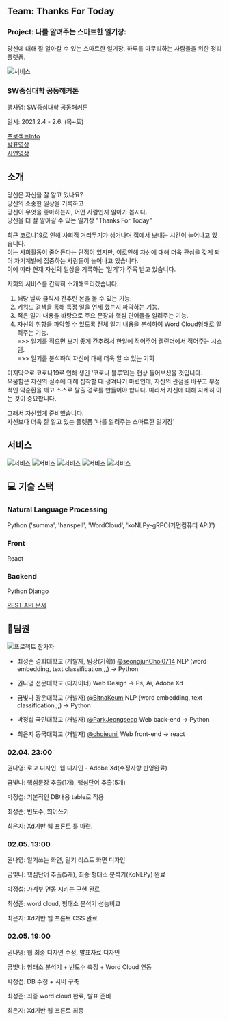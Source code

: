 ## Team: Thanks For Today
### Project: 나를 알려주는 스마트한 일기장:    
당신에 대해 잘 알아갈 수 있는 스마트한 일기장, 하루를 마무리하는 사람들을 위한 정리 플렛폼.


![서비스](./Docs/img/Thanks%20for%20Today%20마무리_최종-01.jpg)

### SW중심대학 공동해커톤

행사명: SW중심대학 공동해커톤

일시: 2021.2.4 - 2.6. (목~토)

[프로젝트Info](https://swhackathon.com/Team/Info/39)  
[발표영상](https://youtu.be/JZqDV9e2_E4)  
[시연영상](https://youtu.be/cevoZZ-MPNA)   

## 소개
당신은 자신을 잘 알고 있나요?   
당신의 소중한 일상을 기록하고   
당신이 무엇을 좋아하는지, 어떤 사람인지 알아가 봅시다.   
당신을 더 잘 알아갈 수 있는 일기장 "Thanks For Today"


최근 코로나19로 인해 사회적 거리두기가 생겨나며 집에서 보내는 시간이 늘어나고 있습니다.    
이는 사회활동이 줄어든다는 단점이 있지만, 이로인해 자신에 대해 더욱 관심을 갖게 되어 자기계발에 집중하는 사람들이 늘어나고 있습니다.   
이에 따라 현재 자신의 일상을 기록하는 ‘일기’가 주목 받고 있습니다. 


저희의 서비스를 간략히 소개해드리겠습니다.

1. 해당 날짜 클릭시 간추린 본을 볼 수 있는 기능.   
2. 키워드 검색을 통해 특정 일을 언제 했는지 파악하는 기능.   
3. 적은 일기 내용을 바탕으로 주요 문장과 핵심 단어들을 알려주는 기능.   
4. 자신의 취향을 파악할 수 있도록 전체 일기 내용을 분석하여 Word Cloud형태로 알려주는 기능.   
=>> 일기를 적으면 보기 좋게 간추려서 한일에 적어주어 켈린더에서 적어주는 시스템.   
=>> 일기를 분석하여 자신에 대해 더욱 알 수 있는 기회

마지막으로 코로나19로 인해 생긴 ‘코로나 블루’라는 현상 들어보셨을 것입니다.   
우움함은 자신의 실수에 대해 집착할 때 생겨나기 마련인데, 자신의 관점을 바꾸고 부정적인 악순환을 깨고 스스로 탈출 경로를 만들어야 합니다. 따라서 자신에 대해 자세히 아는 것이 중요합니다. 

그래서 자신있게 준비했습니다.    
자신보다 더욱 잘 알고 있는 플렛폼 '나를 알려주는 스마트한 일기장'


## 서비스

![서비스](./Docs/img/Thanks%20for%20Today%20마무리_최종-15.jpg)
![서비스](./Docs/img/Thanks%20for%20Today%20마무리_최종-16.jpg)
![서비스](./Docs/img/Thanks%20for%20Today%20마무리_최종-17.jpg)
![서비스](./Docs/img/Thanks%20for%20Today%20마무리_최종-18.jpg)
![서비스](./Docs/img/Thanks%20for%20Today%20마무리_최종-19.jpg)

## :computer: 기술 스택

### Natural Language Processing
Python ('summa', 'hanspell', 'WordCloud', 'koNLPy-gRPC(커먼컴퓨터 API)')

### Front
React

### Backend
Python Django

[REST API 문서](https://github.com/seongjunChoi0714/ThanksForToday/blob/master/django-backend/README.md)


## :busts_in_silhouette:팀원

![프로젝트 참가자](./Docs/img/프로젝트참가자.PNG)

- 최성준 경희대학교 (개발자, 팀장(기획)) [@seongjunChoi0714](https://github.com/seongjunChoi0714) NLP (word embedding, text classification,,,) -> Python

- 권나영 선문대학교 (디자이너) Web Design -> Ps, Ai, Adobe Xd

- 금빛나 광운대학교 (개발자) [@BitnaKeum](https://github.com/BitnaKeum) NLP (word embedding, text classification,,,) -> Python

- 박정섭 국민대학교 (개발자) [@ParkJeongseop](https://github.com/ParkJeongseop) Web back-end -> Python

- 최은지 동국대학교 (개발자) [@choieunii](https://github.com/choieunii) Web front-end -> react





### 02.04. 23:00

권나영: 로고 디자인, 웹 디자인 - Adobe Xd(수정사항 반영완료)

금빛나: 핵심문장 추출(1개), 핵심단어 추출(5개)

박정섭: 기본적인 DB내용 table로 적용

최성준: 빈도수, 띄어쓰기

최은지: Xd기반 웹 프론트 틀 마련.


### 02.05. 13:00

권나영: 일기쓰는 화면, 일기 리스트 화면 디자인

금빛나: 핵심단어 추출(5개), 최종 형태소 분석기(KoNLPy) 완료

박정섭: 가계부 연동 시키는 구현 완료

최성준: word cloud, 형태소 분석기 성능비교

최은지: Xd기반 웹 프론트 CSS 완료


### 02.05. 19:00


권나영: 웹 최종 디자인 수정, 발표자료 디자인

금빛나: 형태소 분석기 + 빈도수 측정 + Word Cloud 연동 

박정섭: DB 수정 + 서버 구축 

최성준: 최종 word cloud 완료, 발표 준비

최은지: Xd기반 웹 프론트 최종
